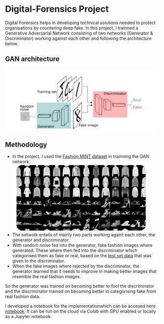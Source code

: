 # Digital-Forensics Project

Digital Forensics helps in developing technical solutions needed to protect organisations by countering deep fake. In this project, I trainned a Generative Adversarial Network consisting of two networks (Generator & Discriminator) working against each other and following the architecture below.
## GAN architecture

![GAN](GAN.JPG)

## Methodology
* In the project, I used the [Fashion MINT dataset](https://www.kaggle.com/datasets/zalando-research/fashionmnist) in trainning the GAN network.
![Fashion_MNIST](Fashion_MNIST.JPG)
* The netwotk entails of mainly two parts working againt each other, the generator and discriminator.
* With random noise fed into the generator, fake fashion images where generated. These where then fed into the discriminator which categorised them as fake or real, based on the [test set data](https://www.kaggle.com/datasets/zalando-research/fashionmnist?select=fashion-mnist_test.csv) that was given to the discriminator.
* When the fake images where rejected by the discriminator, the generator learned that it needs to improve in making better images that resemble the real fashion images.

So the generator was trained on becoming better to fool the discriminator and the discriminator trained on becoming better in categorising fake from real fashion data.

I developed a notebook for the implementationwhich can be accesed here [notebook](digital_forensics_project.py).
It can be run on the cloud via Colab with GPU enabled or locally as a Jupyter notebook.

